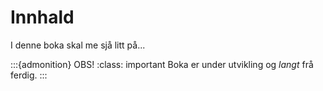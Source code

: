 # Innhald

I denne boka skal me sjå litt på...

:::{admonition} OBS!
:class: important
Boka er under utvikling og _langt_ frå ferdig.
:::

